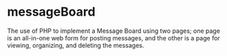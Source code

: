 # messageBoard
The use of PHP to implement a Message Board using two pages; one page is an all-in-one web form for posting messages, and the other is a page for viewing, organizing, and deleting the messages.
